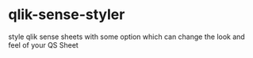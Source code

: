 # qlik-sense-styler
style qlik sense sheets with some option which can change the look and feel of your QS Sheet
